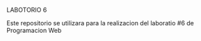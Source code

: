 LABOTORIO 6 

Este repositorio se utilizara para la realizacion del laboratio #6 de Programacion Web 
